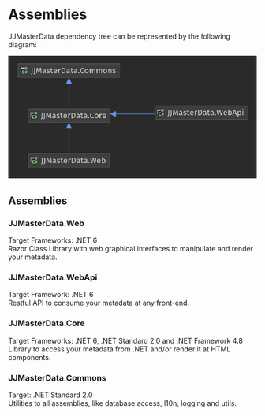 # Assemblies

JJMasterData dependency tree can be represented by the following diagram:

![Dependencies](../../media/JJMasterDataDependencies.png)

## Assemblies

### JJMasterData.Web 
Target Frameworks: .NET 6
</br>
Razor Class Library with web graphical interfaces to manipulate and render your metadata.

### JJMasterData.WebApi
Target Framework: .NET 6
</br>
Restful API to consume your metadata at any front-end.

### JJMasterData.Core
Target Frameworks: .NET 6, .NET Standard 2.0 and .NET Framework 4.8
</br>
Library to access your metadata from .NET and/or render it at HTML components.

### JJMasterData.Commons
Target: .NET Standard 2.0
</br>
Utilities to all assemblies, like database access, l10n, logging and utils.